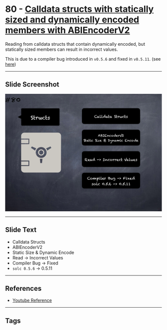# 80 - [Calldata structs with statically sized and dynamically encoded members with ABIEncoderV2](Calldata%20structs%20with%20statically%20sized%20and%20dynamically%20encoded%20members%20with%20ABIEncoderV2.md)
Reading from calldata structs that contain dynamically encoded, but statically sized members can result in incorrect values. 

This is due to a compiler bug introduced in `v0.5.6` and fixed in `v0.5.11`. (see [here](https://docs.soliditylang.org/en/v0.8.9/bugs.html))

___
## Slide Screenshot
![080.png](../../images/4.%20Pitfalls%20and%20Best%20Practices%20101/080.png)
___
## Slide Text
- Calldata Structs
- ABIEncoderV2
- Static Size & Dynamic Encode
- Read -> Incorrect Values
- Compiler Bug -> Fixed
- `solc 0.5.6` -> 0.5.11
___
## References
- [Youtube Reference](https://youtu.be/byA3MLLiKMM?t=1399)
___
## Tags